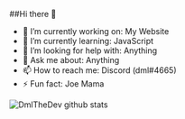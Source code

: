 ##Hi there 👋

- 🔭 I’m currently working on: My Website
- 🌱 I’m currently learning: JavaScript
- 🤔 I’m looking for help with: Anything
- 💬 Ask me about: Anything
- 📫 How to reach me: Discord (dml#4665)
- ⚡ Fun fact: Joe Mama


![DmlTheDev github stats](https://github-readme-stats.vercel.app/api?username=DmlTheDev&show_icons=true&theme=radical&count_private=true&include_all_commits=true)




<!--
**dmlthedev/dmlthedev** is a ✨ _special_ ✨ repository because its `README.md` (this file) appears on your GitHub profile.

